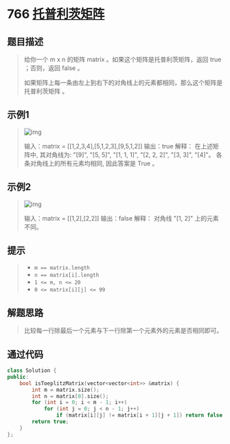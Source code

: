 # 766 [托普利茨矩阵](https://leetcode-cn.com/problems/toeplitz-matrix/)

## 题目描述

> 给你一个 m x n 的矩阵 matrix 。如果这个矩阵是托普利茨矩阵，返回 true ；否则，返回 false 。
>
> 如果矩阵上每一条由左上到右下的对角线上的元素都相同，那么这个矩阵是 托普利茨矩阵 。
>

## 示例1

> ![img](https://assets.leetcode.com/uploads/2020/11/04/ex1.jpg)
>
> 输入：matrix = [[1,2,3,4],[5,1,2,3],[9,5,1,2]]
> 输出：true
> 解释：
> 在上述矩阵中, 其对角线为: 
> "[9]", "[5, 5]", "[1, 1, 1]", "[2, 2, 2]", "[3, 3]", "[4]"。 
> 各条对角线上的所有元素均相同, 因此答案是 True 。

## 示例2

> ![img](https://assets.leetcode.com/uploads/2020/11/04/ex2.jpg)
>
> 输入：matrix = [[1,2],[2,2]]
> 输出：false
> 解释：
> 对角线 "[1, 2]" 上的元素不同。

## 提示

>- `m == matrix.length`
>- `n == matrix[i].length`
>- `1 <= m, n <= 20`
>- `0 <= matrix[i][j] <= 99`

## 解题思路

>比较每一行除最后一个元素与下一行除第一个元素外的元素是否相同即可。

## 通过代码

```cpp
class Solution {
public:
    bool isToeplitzMatrix(vector<vector<int>> &matrix) {
        int m = matrix.size();
        int n = matrix[0].size();
        for (int i = 0; i < m - 1; i++)
            for (int j = 0; j < n - 1; j++)
                if (matrix[i][j] != matrix[i + 1][j + 1]) return false;
        return true;
    }
};
```

